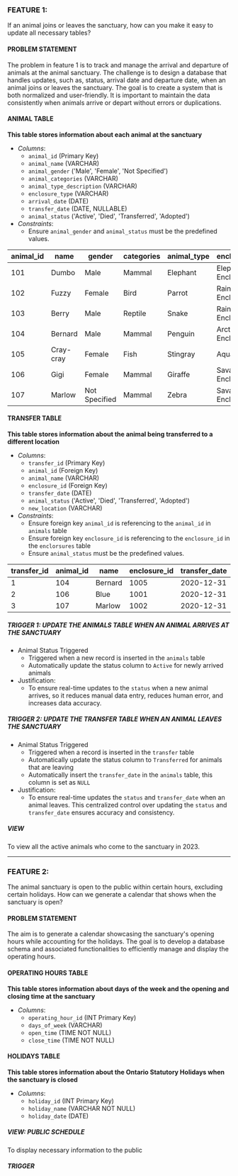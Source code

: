 ### FEATURE 1:
If an animal joins or leaves the sanctuary, how can you make it easy to
update all necessary tables?

#### PROBLEM STATEMENT
The problem in feature 1 is to track and manage the arrival and departure of animals at the animal sanctuary. The challenge is to design a database that handles updates, such as, status, arrival date and departure date, when an animal joins or leaves the sanctuary. The goal is to create a system that is both normalized and user-friendly. It is important to maintain the data consistently when animals arrive or depart without errors or duplications.

#### ANIMAL TABLE
**This table stores information about each animal at the sanctuary**
* _Columns_:
    * `animal_id` (Primary Key)
    * `animal_name` (VARCHAR)
    * `animal_gender` ('Male', 'Female', 'Not Specified')
	* `animal_categories` (VARCHAR)
	* `animal_type_description` (VARCHAR)
	* `enclosure_type` (VARCHAR)
	* `arrival_date` (DATE)
    * `transfer_date` (DATE, NULLABLE)
	* `animal_status` ('Active', 'Died', 'Transferred', 'Adopted')
* _Constraints_:
    * Ensure `animal_gender` and `animal_status` must be the predefined values.

| animal_id | name      | gender        | categories | animal_type | enclosure_type       | arrival_date | transfer_date | status      |
|-----------|-----------|---------------|------------|-------------|----------------------|--------------|---------------|-------------|
| 101       | Dumbo     | Male          | Mammal     | Elephant    | Elephant Enclosure   | 2022-10-23   |               | Active      |
| 102       | Fuzzy     | Female        | Bird       | Parrot      | Rainforest Enclosure | 2021-11-09   |               | Active      |
| 103       | Berry     | Male          | Reptile    | Snake       | Rainforest Enclosure | 2023-02-01   |               | Active      |
| 104       | Bernard   | Male          | Mammal     | Penguin     | Arctic Enclosure     | 2019-12-01   | 2020-12-31    | Transfered  |
| 105       | Cray-cray | Female        | Fish       | Stingray    | Aquarium             | 2023-05-05   |               | Active      |
| 106       | Gigi      | Female        | Mammal     | Giraffe     | Savannah Enclosure   | 2018-12-03   | 2020-12-31    | Transferred |
| 107       | Marlow    | Not Specified | Mammal     | Zebra       | Savannah Enclosure   | 2019-10-27   | 2020-12-31    | Transferred |



#### TRANSFER TABLE
**This table stores information about the animal being transferred to a different location**
* _Columns_:
    * `transfer_id` (Primary Key)
    * `animal_id` (Foreign Key)
    * `animal_name` (VARCHAR)
	* `enclosure_id` (Foreign Key)
    * `transfer_date` (DATE)
	* `animal_status` ('Active', 'Died', 'Transferred', 'Adopted')
    * `new_location` (VARCHAR)
* _Constraints_:
    * Ensure foreign key `animal_id` is referencing to the `animal_id` in `animals` table
    * Ensure foreign key `enclosure_id`  is referencing to the `enclosure_id` in the `enclorsures` table
    * Ensure `animal_status` must be the predefined values.

| transfer_id  | animal_id  | name  | enclosure_id  | transfer_date  | status      | new_location |
|--------------|------------|-------|---------------|----------------|-------------|--------------|
|             1|         104|Bernard|        1005   |    2020-12-31  | Transferred |   Chicago Zoo|
|             2|         106| Blue  |          1001 |    2020-12-31  | Transferred | Chicago Zoo  |
|             3|         107| Marlow|          1002 |    2020-12-31  | Transferred | Chicago Zoo  |

##### TRIGGER 1: UPDATE THE ANIMALS TABLE WHEN AN ANIMAL ARRIVES AT THE SANCTUARY
* Animal Status Triggered
    * Triggered when a new record is inserted in the `animals` table
    * Automatically update the status column to `Active` for newly arrived animals
* Justification:
    * To ensure real-time updates to the `status` when a new animal arrives, so it reduces manual data entry, reduces human error, and increases data accuracy.

##### TRIGGER 2: UPDATE THE TRANSFER TABLE WHEN AN ANIMAL LEAVES THE SANCTUARY
* Animal Status Triggered
    * Triggered when a record is inserted in the `transfer` table
    * Automatically update the status column to `Transferred` for animals that are leaving
    * Automatically insert the `transfer_date` in the `animals` table, this column is set as `NULL` 
* Justification:
    * To ensure real-time updates the `status` and `transfer_date` when an animal leaves. This centralized control over updating the `status` and `transfer_date` ensures accuracy and consistency.


##### VIEW
To view all the active animals who come to the sanctuary in 2023.

-----

### FEATURE 2:
The animal sanctuary is open to the public within certain hours, excluding certain holidays. How can we generate a calendar that shows when the sanctuary is open?

#### PROBLEM STATEMENT
The aim is to generate a calendar showcasing the sanctuary's opening hours while accounting for the holidays. The goal is to develop a database schema and associated functionalities to efficiently manage and display the operating hours.

#### OPERATING HOURS TABLE
**This table stores information about days of the week and the opening and closing time at the sanctuary**
* _Columns_:
    * `operating_hour_id` (INT Primary Key)
    * `days_of_week` (VARCHAR)
    * `open_time` (TIME NOT NULL)
    * `close_time` (TIME NOT NULL)

#### HOLIDAYS TABLE
**This table stores information about the Ontario Statutory Holidays when the sanctuary is closed**
* _Columns_:
    * `holiday_id` (INT Primary Key)
    * `holiday_name` (VARCHAR NOT NULL)
    * `holiday_date` (DATE)


##### VIEW: PUBLIC SCHEDULE
To display necessary information to the public




##### TRIGGER